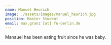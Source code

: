 ```yaml
---
name: Manuel Heurich
image: ./assets/images/manuel_heurich.jpg
position: Master Student
email: max.granz [at] fu-berlin.de
---
```


Manauel has been eating fruit since he was baby.

